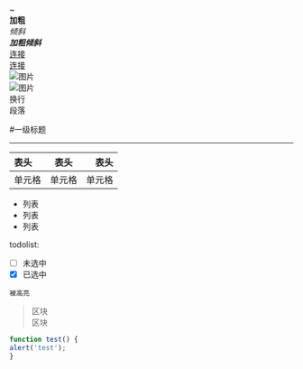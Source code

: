\~  
**加粗**  
*倾斜*  
***加粗倾斜***  
[连接](http://www.github.com/yandou/)  
[连接][link]  
![图片](http://www.github.com/favicon.ico)  
![图片][img]  
换行  
段落

#一级标题

---

表头|表头|表头
:---|:---:|---:
单元格|单元格|单元格

- 列表
- 列表
- 列表

todolist:  

- [ ] 未选中
- [x] 已选中

`被高亮`

> 区块  
> 区块

```javascript
function test() {
alert('test');
}
```

[img]: http://www.github.com/favicon.ico
[link]: http:/www.github.com/yandou/
